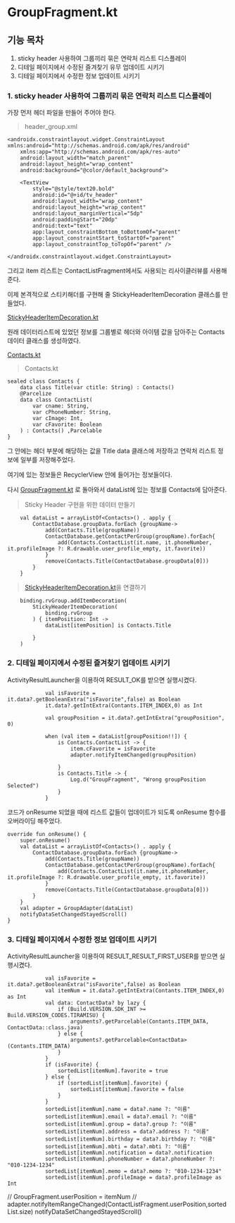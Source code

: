 # GroupFragment.kt

## 기능 목차

1. sticky header 사용하여 그룹끼리 묶은 연락처 리스트 디스플레이
2. 디테일 페이지에서 수정된 즐겨찾기 유무 업데이트 시키기
3. 디테일 페이지에서 수정한 정보 업데이트 시키기

### 1. sticky header 사용하여 그룹끼리 묶은 연락처 리스트 디스플레이

가장 먼저 헤더 파일을 만들어 주어야 한다.

> header_group.xml

    <androidx.constraintlayout.widget.ConstraintLayout xmlns:android="http://schemas.android.com/apk/res/android"
        xmlns:app="http://schemas.android.com/apk/res-auto"
        android:layout_width="match_parent"
        android:layout_height="wrap_content"
        android:background="@color/default_background">

        <TextView
            style="@style/text20.bold"
            android:id="@+id/tv_header"
            android:layout_width="wrap_content"
            android:layout_height="wrap_content"
            android:layout_marginVertical="5dp"
            android:paddingStart="20dp"
            android:text="text"
            app:layout_constraintBottom_toBottomOf="parent"
            app:layout_constraintStart_toStartOf="parent"
            app:layout_constraintTop_toTopOf="parent" />

    </androidx.constraintlayout.widget.ConstraintLayout>

그리고 item 리스트는 ContactListFragment에서도 사용되는 리사이클러뷰를 사용해준다.

이제 본격적으로 스티키해더를 구현해 줄 StickyHeaderItemDecoration 클래스를 만들었다.

[StickyHeaderItemDecoration.kt](https://github.com/intermediate-one/Contact-App/blob/dev/app/src/main/java/com/example/contactapp/data/StickyHeaderItemDecoration.kt)

원래 데이터리스트에 있었던 정보를 그룹별로 헤더와 아이템 값을 담아주는 Contacts 데이터 클래스를 생성하였다.

[Contacts.kt](https://github.com/intermediate-one/Contact-App/blob/dev/app/src/main/java/com/example/contactapp/data/Contacts.kt)

> Contacts.kt

    sealed class Contacts {
        data class Title(var ctitle: String) : Contacts()
        @Parcelize
        data class ContactList(
            var cname: String,
            var cPhoneNumber: String,
            var cImage: Int,
            var cFavorite: Boolean
        ) : Contacts() ,Parcelable
    }

그 안에는 헤더 부분에 해당하는 값을 Title data 클래스에 저장하고 연락처 리스트 정보에 일부를 저장해주었다.

여기에 있는 정보들은 RecyclerView 안에 들어가는 정보들이다.

다시 [GroupFragment.kt](https://github.com/intermediate-one/Contact-App/blob/dev/app/src/main/java/com/example/contactapp/fragment/GroupFragment.kt)
로 돌아와서 dataList에 있는 정보를 Contacts에 담아준다.

> Sticky Header 구현을 위한 데이터 만들기

        val dataList = arrayListOf<Contacts>() . apply {
            ContactDatabase.groupData.forEach {groupName->
                add(Contacts.Title(groupName))
                ContactDatabase.getContactPerGroup(groupName).forEach{
                    add(Contacts.ContactList(it.name, it.phoneNumber, it.profileImage ?: R.drawable.user_profile_empty, it.favorite))
                }
                remove(Contacts.Title(ContactDatabase.groupData[0]))
            }
        }

> [StickyHeaderItemDecoration.kt](https://github.com/intermediate-one/Contact-App/blob/dev/app/src/main/java/com/example/contactapp/data/StickyHeaderItemDecoration.kt)을 연결하기

        binding.rvGroup.addItemDecoration(
            StickyHeaderItemDecoration(
                binding.rvGroup
            ) { itemPosition: Int ->
                dataList[itemPosition] is Contacts.Title

            }
        )


### 2. 디테일 페이지에서 수정된 즐겨찾기 업데이트 시키기

ActivityResultLauncher을 이용하여 RESULT_OK를 받으면 실행시켰다.

                val isFavorite = it.data?.getBooleanExtra("isFavorite",false) as Boolean
                it.data?.getIntExtra(Contants.ITEM_INDEX,0) as Int

                val groupPosition = it.data?.getIntExtra("groupPosition", 0)

                when (val item = dataList[groupPosition!!]) {
                    is Contacts.ContactList -> {
                        item.cFavorite = isFavorite
                        adapter.notifyItemChanged(groupPosition)

                    }
                    is Contacts.Title -> {
                        Log.d("GroupFragment", "Wrong groupPosition Selected")
                    }
                }

코드가 onResume 되었을 때에 리스트 값들이 업데이트가 되도록 onResume 함수를 오버라이딩 해주었다.

    override fun onResume() {
        super.onResume()
        val dataList = arrayListOf<Contacts>() . apply {
            ContactDatabase.groupData.forEach {groupName->
                add(Contacts.Title(groupName))
                ContactDatabase.getContactPerGroup(groupName).forEach{
                    add(Contacts.ContactList(it.name,it.phoneNumber, it.profileImage ?: R.drawable.user_profile_empty, it.favorite))
                }
                remove(Contacts.Title(ContactDatabase.groupData[0]))
            }
        }
        val adapter = GroupAdapter(dataList)
        notifyDataSetChangedStayedScroll()
    }

### 3. 디테일 페이지에서 수정한 정보 업데이트 시키기

ActivityResultLauncher을 이용하여 RESULT_RESULT_FIRST_USER를 받으면 실행시켰다.

                val isFavorite = it.data?.getBooleanExtra("isFavorite",false) as Boolean
                val itemNum = it.data?.getIntExtra(Contants.ITEM_INDEX,0) as Int
                val data: ContactData? by lazy {
                    if (Build.VERSION.SDK_INT >= Build.VERSION_CODES.TIRAMISU) {
                        arguments?.getParcelable(Contants.ITEM_DATA, ContactData::class.java)
                    } else {
                        arguments?.getParcelable<ContactData>(Contants.ITEM_DATA)
                    }
                }
                if (isFavorite) {
                    sortedList[itemNum].favorite = true
                } else {
                    if (sortedList[itemNum].favorite) {
                        sortedList[itemNum].favorite = false
                    }
                }
                sortedList[itemNum].name = data?.name ?: "이름"
                sortedList[itemNum].email = data?.email ?: "이름"
                sortedList[itemNum].group = data?.group ?: "이름"
                sortedList[itemNum].address = data?.address ?: "이름"
                sortedList[itemNum].birthday = data?.birthday ?: "이름"
                sortedList[itemNum].mbti = data?.mbti ?: "이름"
                sortedList[itemNum].notification = data?.notification
                sortedList[itemNum].phoneNumber = data?.phoneNumber ?: "010-1234-1234"
                sortedList[itemNum].memo = data?.memo ?: "010-1234-1234"
                sortedList[itemNum].profileImage = data?.profileImage as Int
//                GroupFragment.userPosition = itemNum
//                adapter.notifyItemRangeChanged(ContactListFragment.userPosition,sortedList.size)
                notifyDataSetChangedStayedScroll()


            

